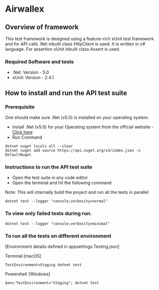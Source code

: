 # Airwallex

## Overview of framework

This test framework is designed using a feature-rich xUnit test framework and for API calls .Net inbuilt class HttpClient is used. It is written in c# language. For assertion xUnit inbuilt class Assert is used.

### Required Software and tools

- .Net: Version - 5.0
- xUnit: Version - 2.4.1

## How to install and run the API test suite
### Prerequisite

One should make sure .Net (v5.0) is installed on your operating system. 

- Install .Net (v5.0) for your Operating system from the official website - [Click here](https://dotnet.microsoft.com/en-us/download/dotnet/5.0)
- Run Command 
```
dotnet nuget locals all --clear
dotnet nuget add source https://api.nuget.org/v3/index.json -n DefaultNuget 
```
  
### Instructions to run the API test suite

- Open the test suite in any code editor
- Open the terminal and hit the following command 

Note: This will internally build the project and run all the tests in parallel
```
dotnet test --logger "console;verbosity=normal"
```
### To view only failed tests during run.
```
dotnet test --logger "console;verbosity=minimal"
```

### To run all the tests on different environment
[Environment details defined in appsettings.Testing.json]

Terminal [macOS]
```
TestEnvironment=Staging dotnet test
```

Powershell [Windows]
```
$env:TestEnvironment="Staging"; dotnet test
```